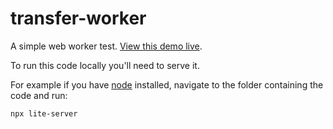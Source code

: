 # transfer-worker

A simple web worker test. [View this demo live](https://vannt192.github.io/web-workers/transfer-worker/).

To run this code locally you'll need to serve it.

For example if you have [node](https://nodejs.org/) installed, navigate to the folder containing the code and run:

`npx lite-server`
